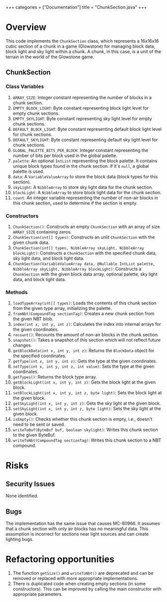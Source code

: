 +++
categories = ["Documentation"]
title = "ChunkSection.java"
+++


# Overview
This code implements the `ChunkSection` class, which represents a 16x16x16 cubic section of a chunk in a game (Glowstone) for managing block data, block light and sky light within a chunk. A chunk, in this case, is a unit of the terrain in the world of the Glowstone game.

## ChunkSection
### Class Variables
1. `ARRAY_SIZE`: Integer constant representing the number of blocks in a chunk section.
2. `EMPTY_BLOCK_LIGHT`: Byte constant representing block light level for empty chunk sections.
3. `EMPTY_SKYLIGHT`: Byte constant representing sky light level for empty chunk sections.
4. `DEFAULT_BLOCK_LIGHT`: Byte constant representing default block light level for chunk sections.
5. `DEFAULT_SKYLIGHT`: Byte constant representing default sky light level for chunk sections.
6. `GLOBAL_PALETTE_BITS_PER_BLOCK`: Integer constant representing the number of bits per block used in the global palette.
7. `palette`: An optional `IntList` representing the block palette. It contains unique block types found in the chunk section. If it's `null`, a global palette is used.
8. `data`: A `VariableValueArray` to store the block data (block types for this section).
9. `skyLight`: A `NibbleArray` to store sky light data for the chunk section.
10. `blockLight`: A `NibbleArray` to store block light data for the chunk section.
11. `count`: An integer variable representing the number of non-air blocks in this chunk section, used to determine if the section is empty.

### Constructors
1. `ChunkSection()`: Constructs an empty `ChunkSection` with an array of size `ARRAY_SIZE` containing zeros.
2. `ChunkSection(int[] types)`: Constructs an unlit `ChunkSection` with the given chunk data.
3. `ChunkSection(int[] types, NibbleArray skyLight, NibbleArray blockLight)`: Constructs a `ChunkSection` with the specified chunk data, sky light data, and block light data.
4. `ChunkSection(VariableValueArray data, @Nullable IntList palette, NibbleArray skyLight, NibbleArray blockLight)`: Constructs a `ChunkSection` with the given block data array, optional palette, sky light data, and block light data.

### Methods
1. `loadTypeArray(int[] types)`: Loads the contents of this chunk section from the given type array, initializing the palette.
2. `fromNbt(CompoundTag sectionTag)`: Creates a new chunk section from the given NBT blob.
3. `index(int x, int y, int z)`: Calculates the index into internal arrays for the given coordinates.
4. `recount()`: Recounts the amount of non-air blocks in the chunk section.
5. `snapshot()`: Takes a snapshot of this section which will not reflect future changes.
6. `getBlockData(int x, int y, int z)`: Returns the `BlockData` object for the specified coordinates.
7. `getType(int x, int y, int z)`: Gets the type at the given coordinates.
8. `setType(int x, int y, int z, int value)`: Sets the type at the given coordinates.
9. `getTypes()`: Returns the block type array.
10. `getBlockLight(int x, int y, int z)`: Gets the block light at the given block.
11. `setBlockLight(int x, int y, int z, byte light)`: Sets the block light at the given block.
12. `getSkyLight(int x, int y, int z)`: Gets the sky light at the given block.
13. `setSkyLight(int x, int y, int z, byte light)`: Sets the sky light at the given block.
14. `isEmpty()`: Checks whether this chunk section is empty, i.e., doesn't need to be sent or saved.
15. `writeToBuf(ByteBuf buf, boolean skylight)`: Writes this chunk section to the given ByteBuf.
16. `writeToNbt(CompoundTag sectionTag)`: Writes this chunk section to a NBT compound.

# Risks
## Security Issues
None identified.

## Bugs
The implementation has the same issue that causes MC-80966. It assumes that a chunk section with only air blocks has no meaningful data. This assumption is incorrect for sections near light sources and can create lighting bugs.

# Refactoring opportunities
1. The function `getSize()` and `writeToNbt()` are deprecated and can be removed or replaced with more appropriate implementations.
2. There is duplicated code when creating empty sections (in some constructors). This can be improved by calling the main constructor with appropriate parameters.
